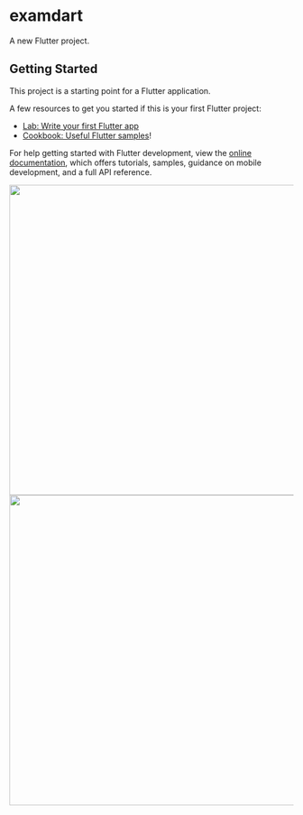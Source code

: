 # examdart

A new Flutter project.

## Getting Started

This project is a starting point for a Flutter application.

A few resources to get you started if this is your first Flutter project:

- [Lab: Write your first Flutter app](https://docs.flutter.dev/get-started/codelab)
- [Cookbook: Useful Flutter samples](https://docs.flutter.dev/cookbook)!


For help getting started with Flutter development, view the
[online documentation](https://docs.flutter.dev/), which offers tutorials,
samples, guidance on mobile development, and a full API reference.

  <img height="550" src="https://github.com/ronnie9901/examdart/assets/148763509/33ddce1a-6b93-471c-a73c-9a7b97fca9c8"  />
  <img height="550" src="https://github.com/ronnie9901/examdart/assets/148763509/fa550051-2f45-4375-aa56-341456011a58"  />
